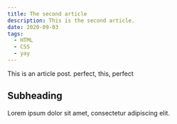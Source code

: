 ```yaml
---
title: The second article
description: This is the second article.
date: 2020-09-03
tags:
  - HTML
  - CSS
  - yay
---
```


This is an article post. perfect, this, perfect

## Subheading

Lorem ipsum dolor sit amet, consectetur adipiscing elit.